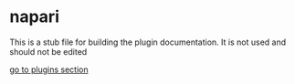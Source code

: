 # napari

This is a stub file for building the plugin documentation.
It is not used and should not be edited

[go to plugins section](./plugins/index)
